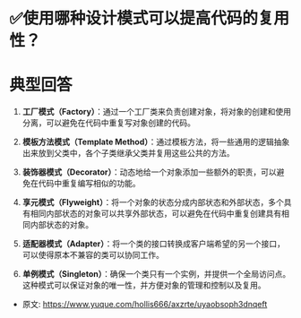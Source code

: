 # ✅使用哪种设计模式可以提高代码的复用性？
<!--page header-->

<a name="pGjVF"></a>
# 典型回答

1. **工厂模式（Factory）**：通过一个工厂类来负责创建对象，将对象的创建和使用分离，可以避免在代码中重复写对象创建的代码。

2. **模板方法模式（Template Method）**：通过模板方法，将一些通用的逻辑抽象出来放到父类中，各个子类继承父类并复用这些公共的方法。

3. **装饰器模式（Decorator）**：动态地给一个对象添加一些额外的职责，可以避免在代码中重复编写相似的功能。

4. **享元模式（Flyweight）**：将一个对象的状态分成内部状态和外部状态，多个具有相同内部状态的对象可以共享外部状态，可以避免在代码中重复创建具有相同内部状态的对象。

5. **适配器模式（Adapter）**：将一个类的接口转换成客户端希望的另一个接口，可以使得原本不兼容的类可以协同工作。

6. **单例模式（Singleton）**：确保一个类只有一个实例，并提供一个全局访问点。这种模式可以保证对象的唯一性，并方便对象的管理和控制以及复用。


<!--page footer-->
- 原文: <https://www.yuque.com/hollis666/axzrte/uyaobsoph3dnqeft>